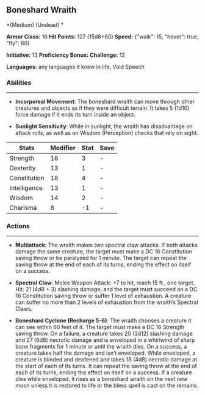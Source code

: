 ## Boneshard Wraith
*(Medium) (Undead) *

**Armor Class:** 16
**Hit Points:** 127 (15d8+60)
**Speed:** {"walk": 15, "hover": true, "fly": 60}

**Initiative:** 13
**Proficiency Bonus:**
**Challenge:** 12

**Languages:** any languages it knew in life, Void Speech

### Abilities
 --- 
- **Incorporeal Movement**: The boneshard wraith can move through other creatures and objects as if they were difficult terrain. It takes 5 (1d10) force damage if it ends its turn inside an object.

- **Sunlight Sensitivity**: While in sunlight, the wraith has disadvantage on attack rolls, as well as on Wisdom (Perception) checks that rely on sight.



| Stats | Modifier | Stat | Save
| ---- | ---- | ---- | ---- |
| Strength | 16 | 3 | - |
| Dexterity | 13 | 1 | - |
| Constitution | 18 | 4 | - |
| Intelligence | 13 | 1 | - |
| Wisdom | 14 | 2 | - |
| Charisma | 8 | -1 | - |

### Actions
 --- 
- **Multiattack**: The wraith makes two spectral claw attacks. If both attacks damage the same creature, the target must make a DC 16 Constitution saving throw or be paralyzed for 1 minute. The target can repeat the saving throw at the end of each of its turns, ending the effect on itself on a success.

- **Spectral Claw**: Melee Weapon Attack: +7 to hit, reach 15 ft., one target. Hit: 21 (4d8 + 3) slashing damage, and the target must succeed on a DC 16 Constitution saving throw or suffer 1 level of exhaustion. A creature can suffer no more than 2 levels of exhaustion from the wraith’s Spectral Claws.

- **Boneshard Cyclone (Recharge 5-6)**: The wraith chooses a creature it can see within 60 feet of it. The target must make a DC 16 Strength saving throw. On a failure, a creature takes 20 (3d12) slashing damage and 27 (6d8) necrotic damage and is enveloped in a whirlwind of sharp bone fragments for 1 minute or until the wraith dies. On a success, a creature takes half the damage and isn’t enveloped. While enveloped, a creature is blinded and deafened and takes 18 (4d8) necrotic damage at the start of each of its turns. It can repeat the saving throw at the end of each of its turns, ending the effect on itself on a success. If a creature dies while enveloped, it rises as a boneshard wraith on the next new moon unless it is restored to life or the bless spell is cast on the remains.

